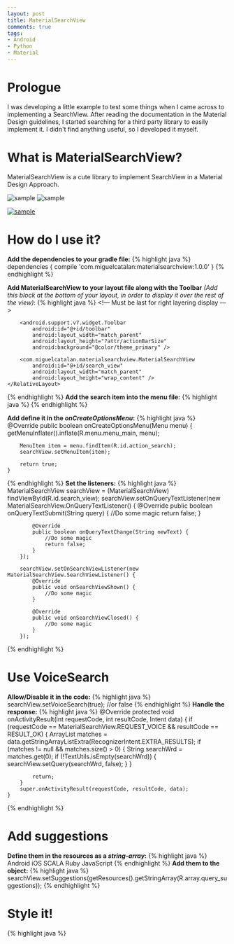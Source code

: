 ```yaml
---
layout: post
title: MaterialSearchView
comments: true
tags:
- Android
- Python
- Material
---
```


# Prologue
I was developing a little example to test some things when I came across to implementing a SearchView. After reading the documentation in the Material Design guidelines, I started searching for a third party library to easily implement it. I didn't find anything useful, so I developed it myself.

# What is MaterialSearchView?
MaterialSearchView is a cute library to implement SearchView in a Material Design Approach.

![sample](https://raw.githubusercontent.com/MiguelCatalan/MaterialSearchView/master/art/voice.gif) ![sample](https://raw.githubusercontent.com/MiguelCatalan/MaterialSearchView/master/art/default.gif)

[![sample](https://developer.android.com/images/brand/en_generic_rgb_wo_60.png)](https://play.google.com/store/apps/details?id=com.miguelcatalan.materialsearchview.sample)

# How do I use it?
**Add the dependencies to your gradle file:**
{% highlight java %}
	dependencies {
    	compile 'com.miguelcatalan:materialsearchview:1.0.0'
	}
{% endhighlight %}

**Add MaterialSearchView to your layout file along with the Toolbar** *(Add this block at the bottom of your layout, in order to display it over the rest of the view)*:
{% highlight java %}
	<!— Must be last for right layering display —>
    <RelativeLayout
        android:id="@+id/toolbar_container"
        android:layout_width="match_parent"
        android:layout_height="wrap_content">

        <android.support.v7.widget.Toolbar
            android:id="@+id/toolbar"
            android:layout_width="match_parent"
            android:layout_height="?attr/actionBarSize"
            android:background="@color/theme_primary" />

        <com.miguelcatalan.materialsearchview.MaterialSearchView
            android:id="@+id/search_view"
            android:layout_width="match_parent"
            android:layout_height="wrap_content" />
    </RelativeLayout>
{% endhighlight %}
**Add the search item into the menu file:**
{% highlight java %}
	<item
        android:id="@+id/action_search"
        android:icon="@drawable/ic_action_action_search"
        android:orderInCategory="100"
        android:title="@string/abc_search_hint"
        app:showAsAction="always" />
{% endhighlight %}

**Add define it in the *onCreateOptionsMenu*:**
{% highlight java %}
		@Override
		public boolean onCreateOptionsMenu(Menu menu) {
        getMenuInflater().inflate(R.menu.menu_main, menu);

        MenuItem item = menu.findItem(R.id.action_search);
        searchView.setMenuItem(item);

        return true;
    }
{% endhighlight %}
**Set the listeners:**
{% highlight java %}
	MaterialSearchView searchView = (MaterialSearchView) findViewById(R.id.search_view);
	searchView.setOnQueryTextListener(new MaterialSearchView.OnQueryTextListener() {
            @Override
            public boolean onQueryTextSubmit(String query) {
                //Do some magic
                return false;
            }

            @Override
            public boolean onQueryTextChange(String newText) {
                //Do some magic
                return false;
            }
        });

        searchView.setOnSearchViewListener(new MaterialSearchView.SearchViewListener() {
            @Override
            public void onSearchViewShown() {
                //Do some magic
            }

            @Override
            public void onSearchViewClosed() {
                //Do some magic
            }
        });
{% endhighlight %}
# Use VoiceSearch
**Allow/Disable it in the code:**
{% highlight java %}
	searchView.setVoiceSearch(true); //or false
{% endhighlight %}
**Handle the response:**
{% highlight java %}
	@Override
    protected void onActivityResult(int requestCode, int resultCode, Intent data) {
        if (requestCode == MaterialSearchView.REQUEST_VOICE && resultCode == RESULT_OK) {
            ArrayList<String> matches = data.getStringArrayListExtra(RecognizerIntent.EXTRA_RESULTS);
            if (matches != null && matches.size() > 0) {
                String searchWrd = matches.get(0);
                if (!TextUtils.isEmpty(searchWrd)) {
                    searchView.setQuery(searchWrd, false);
                }
            }

            return;
        }
        super.onActivityResult(requestCode, resultCode, data);
    }
{% endhighlight %}
# Add suggestions
**Define them in the resources as a *string-array*:**
{% highlight java %}
	<string-array name="query_suggestions">
        <item>Android</item>
        <item>iOS</item>
        <item>SCALA</item>
        <item>Ruby</item>
        <item>JavaScript</item>
    </string-array>
{% endhighlight %}
**Add them to the object:**	
{% highlight java %}
	searchView.setSuggestions(getResources().getStringArray(R.array.query_suggestions));
{% endhighlight %}
# Style it!
{% highlight java %}
	<style name="MaterialSearchViewStyle">
        <!— Background for the search bar—>
        <item name="searchBackground">@color/theme_primary</item>

        <!— Change voice icon—>
        <item name="searchVoiceIcon">@drawable/ic_action_voice_search_inverted</item>

        <!— Change clear text icon—>
        <item name="searchCloseIcon">@drawable/ic_action_navigation_close_inverted</item>

        <!— Change up icon—>
        <item name="searchBackIcon">@drawable/ic_action_navigation_arrow_back_inverted</item>

        <!— Change background for the suggestions list view—>
        <item name="searchSuggestionBackground">@android:color/white</item>

        <!— Change text color for edit text. This will also be the color of the cursor—>
        <item name="android:textColor">@color/theme_primary_text_inverted</item>

        <!— Change hint text color for edit text—>
        <item name="android:textColorHint">@color/theme_secondary_text_inverted</item>

        <!— Hint for edit text—>
        <item name="android:hint">@string/search_hint</item>
    </style>
{% endhighlight %}
# Bonus
**Close on backpressed:**
{% highlight java %}
	@Override
    public void onBackPressed() {
        if (searchView.isSearchOpen()) {
            searchView.closeSearch();
        } else {
            super.onBackPressed();
        }
    }
{% endhighlight %}
# Help me
Pull requests are more than welcome, help me and others improve this awesome library.

The code is based in the Krishnakapil original concept.

# Download
**MaterialSearchView** is  hosted with GitHub. Head to the <a href="https://github.com/MiguelCatalan/MaterialSearchView">GitHub repository</a> for downloads, bug reports, and features requests.<span class="blinking-cursor-post">|</span>